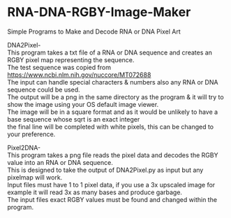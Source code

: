 # RNA-DNA-RGBY-Image-Maker
Simple Programs to Make and Decode RNA or DNA Pixel Art 

DNA2Pixel-  
This program takes a txt file of a RNA or DNA sequence
and creates an RGBY pixel map representing the sequence.  
The test sequence was copied from 
https://www.ncbi.nlm.nih.gov/nuccore/MT072688  
The input can handle special characters & numbers also any RNA or DNA sequence could be used.  
The output will be a png in the same directory as the program & it will try to show the image using your OS default image viewer.  
The image will be in a square format and as it would be unlikely to have a base sequence whose sqrt is an exact integer<br>
the final line will be completed with white pixels, this can be changed to your preference.  

Pixel2DNA-  
This program takes a png file reads the pixel data and decodes the RGBY value into an RNA or DNA sequence.  
This is designed to take the output of DNA2Pixel.py as input but any pixelmap will work.  
Input files must have 1 to 1 pixel data, if you use a 3x upscaled image for example it will read 3x as many bases and produce garbage.  
The input files exact RGBY values must be found and changed within the program.
